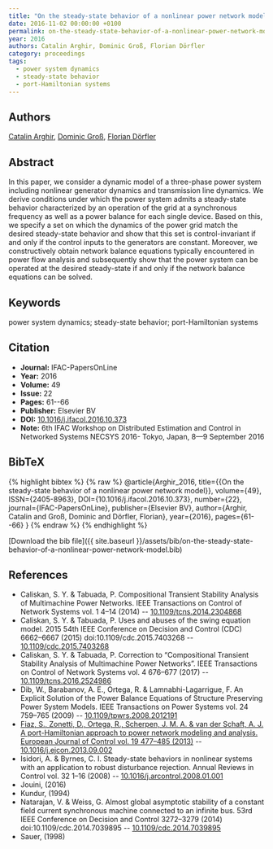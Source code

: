 ```yaml
---
title: "On the steady-state behavior of a nonlinear power network model"
date: 2016-11-02 00:00:00 +0100
permalink: on-the-steady-state-behavior-of-a-nonlinear-power-network-model
year: 2016
authors: Catalin Arghir, Dominic Groß, Florian Dörfler
category: proceedings
tags:
  - power system dynamics
  - steady-state behavior
  - port-Hamiltonian systems
---
```

 
## Authors
[Catalin Arghir](authors/catalin-arghir), [Dominic Groß](authors/dominic-gross), [Florian Dörfler](authors/florian-dorfler)
 
## Abstract
In this paper, we consider a dynamic model of a three-phase power system including nonlinear generator dynamics and transmission line dynamics. We derive conditions under which the power system admits a steady-state behavior characterized by an operation of the grid at a synchronous frequency as well as a power balance for each single device. Based on this, we specify a set on which the dynamics of the power grid match the desired steady-state behavior and show that this set is control-invariant if and only if the control inputs to the generators are constant. Moreover, we constructively obtain network balance equations typically encountered in power flow analysis and subsequently show that the power system can be operated at the desired steady-state if and only if the network balance equations can be solved.
 
## Keywords
power system dynamics; steady-state behavior; port-Hamiltonian systems
 
## Citation
- **Journal:** IFAC-PapersOnLine
- **Year:** 2016
- **Volume:** 49
- **Issue:** 22
- **Pages:** 61--66
- **Publisher:** Elsevier BV
- **DOI:** [10.1016/j.ifacol.2016.10.373](https://doi.org/10.1016/j.ifacol.2016.10.373)
- **Note:** 6th IFAC Workshop on Distributed Estimation and Control in Networked Systems NECSYS 2016- Tokyo, Japan, 8—9 September 2016
 
## BibTeX
{% highlight bibtex %}
{% raw %}
@article{Arghir_2016,
  title={{On the steady-state behavior of a nonlinear power network model}},
  volume={49},
  ISSN={2405-8963},
  DOI={10.1016/j.ifacol.2016.10.373},
  number={22},
  journal={IFAC-PapersOnLine},
  publisher={Elsevier BV},
  author={Arghir, Catalin and Groß, Dominic and Dörfler, Florian},
  year={2016},
  pages={61--66}
}
{% endraw %}
{% endhighlight %}
 
[Download the bib file]({{ site.baseurl }}/assets/bib/on-the-steady-state-behavior-of-a-nonlinear-power-network-model.bib)
 
## References
- Caliskan, S. Y. & Tabuada, P. Compositional Transient Stability Analysis of Multimachine Power Networks. IEEE Transactions on Control of Network Systems vol. 1 4–14 (2014) -- [10.1109/tcns.2014.2304868](https://doi.org/10.1109/tcns.2014.2304868)
- Caliskan, S. Y. & Tabuada, P. Uses and abuses of the swing equation model. 2015 54th IEEE Conference on Decision and Control (CDC) 6662–6667 (2015) doi:10.1109/cdc.2015.7403268 -- [10.1109/cdc.2015.7403268](https://doi.org/10.1109/cdc.2015.7403268)
- Caliskan, S. Y. & Tabuada, P. Correction to “Compositional Transient Stability Analysis of Multimachine Power Networks”. IEEE Transactions on Control of Network Systems vol. 4 676–677 (2017) -- [10.1109/tcns.2016.2524986](https://doi.org/10.1109/tcns.2016.2524986)
- Dib, W., Barabanov, A. E., Ortega, R. & Lamnabhi-Lagarrigue, F. An Explicit Solution of the Power Balance Equations of Structure Preserving Power System Models. IEEE Transactions on Power Systems vol. 24 759–765 (2009) -- [10.1109/tpwrs.2008.2012191](https://doi.org/10.1109/tpwrs.2008.2012191)
- [Fiaz, S., Zonetti, D., Ortega, R., Scherpen, J. M. A. & van der Schaft, A. J. A port-Hamiltonian approach to power network modeling and analysis. European Journal of Control vol. 19 477–485 (2013)](a-port-hamiltonian-approach-to-power-network-modeling-and-analysis) -- [10.1016/j.ejcon.2013.09.002](https://doi.org/10.1016/j.ejcon.2013.09.002)
- Isidori, A. & Byrnes, C. I. Steady-state behaviors in nonlinear systems with an application to robust disturbance rejection. Annual Reviews in Control vol. 32 1–16 (2008) -- [10.1016/j.arcontrol.2008.01.001](https://doi.org/10.1016/j.arcontrol.2008.01.001)
- Jouini, (2016)
- Kundur, (1994)
- Natarajan, V. & Weiss, G. Almost global asymptotic stability of a constant field current synchronous machine connected to an infinite bus. 53rd IEEE Conference on Decision and Control 3272–3279 (2014) doi:10.1109/cdc.2014.7039895 -- [10.1109/cdc.2014.7039895](https://doi.org/10.1109/cdc.2014.7039895)
- Sauer, (1998)

